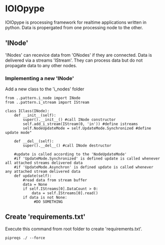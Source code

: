 # IOIOpype
 IOIOpype is processing framework for realtime applications written in python. Data is propergated from one processing node to the other.

## 'INode'
'INodes' can recevice data from 'ONodes' if they are connected. Data is delivered via a streams 'IStream'. They can process data but do not propagate data to any other nodes.

### Implementing a new 'INode'
Add a new class to the 'i_nodes' folder

```
from ..pattern.i_node import INode
from ..pattern.i_stream import IStream

class IClass(INode):
    def __init__(self):
        super().__init__() #call INode constructor
        self.add_i_stream(IStream(0, 'in')) #define istreams 
        self.NodeUpdateMode = self.UpdateMode.Synchronized #define update mode"

    def __del__(self):
        super().__del__() #call INode destructor

    #update is called according to the 'NodeUpdateMode'
    #if 'UpdateMode.Synchronized' is defined update is called whenever all attached streams delivered data
    #if 'UpdateMode.Asynchron' is defined update is called whenever any attached stream delivered data
    def update(self):
        #read data from stream buffer
        data = None
        if self.IStreams[0].DataCount > 0:
            data = self.IStreams[0].read()
        if data is not None:
             #DO SOMETHING

```

## Create 'requirements.txt'

Execute this command from root folder to create 'requirements.txt'.

```pipreqs ./ --force``` 